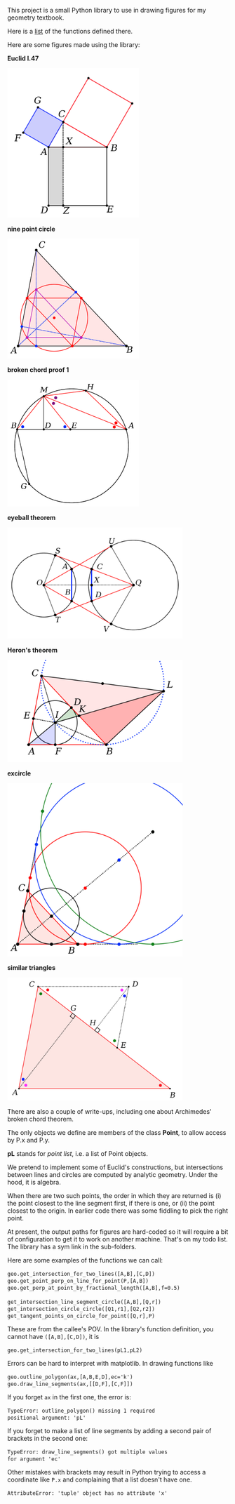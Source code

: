 This project is a small Python library to use in drawing figures for my geometry textbook.

Here is a [list](list.txt) of the functions defined there.

Here are some figures made using the library:

**Euclid I.47**

<img src="theorems/Pyth_new_1.png" width=300>

**nine point circle**

<img src="tests/ninepoint.png" width=300>

**broken chord proof 1**

<img src="broken_chord/figures/bc1.png" width=300>

**eyeball theorem**

<img src="tangents/eyeball1_crop.png" width=400>

**Heron's theorem**

<img src="excircles/figures/heron_crop.png" width=400>

**excircle**

<img src="excircles/figures/excircle_crop3.png" width=400>

**similar triangles**

<img src="triangles/right_tri_similarity.png" width=400>

There are also a couple of write-ups, including one about Archimedes' broken chord theorem.

The only objects we define are members of the class **Point**, to allow access by P.x and P.y.

**pL** stands for *point list*, i.e. a list of Point objects.

We pretend to implement some of Euclid's constructions, but intersections between lines and circles are computed by analytic geometry.   Under the hood, it is algebra.  

When there are two such points, the order in which they are returned is (i) the point closest to the line segment first, if there is one, or (ii) the point closest to the origin.  In earlier code there was some fiddling to pick the right point.

At present, the output paths for figures are hard-coded so it will require a bit of configuration to get it to work on another machine.  That's on my todo list.  The library has a sym link in the sub-folders.

Here are some examples of the functions we can call:

```
geo.get_intersection_for_two_lines([A,B],[C,D])
geo.get_point_perp_on_line_for_point(P,[A,B])
geo.get_perp_at_point_by_fractional_length([A,B],f=0.5)

get_intersection_line_segment_circle([A,B],[Q,r])
get_intersection_circle_circle([Q1,r1],[Q2,r2])
get_tangent_points_on_circle_for_point([Q,r],P)
```

These are from the callee's POV.  In the library's function definition, you cannot have ``([A,B],[C,D])``, it is

```
geo.get_intersection_for_two_lines(pL1,pL2)
```

Errors can be hard to interpret with matplotlib.  In drawing functions like 

```
geo.outline_polygon(ax,[A,B,E,D],ec='k')
geo.draw_line_segments(ax,[[D,F],[C,F]])
```

If you forget ``ax`` in the first one, the error is:

```
TypeError: outline_polygon() missing 1 required 
positional argument: 'pL'
```

If you forget to make a list of line segments by adding a second pair of brackets in the second one:

```
TypeError: draw_line_segments() got multiple values 
for argument 'ec'
```

Other mistakes with brackets may result in Python trying to access a coordinate like ``P.x`` and complaining that a list doesn't have one.

```
AttributeError: 'tuple' object has no attribute 'x'
```